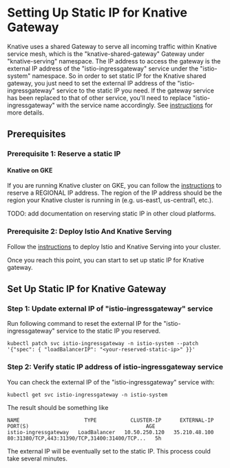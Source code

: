 # Setting Up Static IP for Knative Gateway

Knative uses a shared Gateway to serve all incoming traffic within Knative
service mesh, which is the "knative-shared-gateway" Gateway under
"knative-serving" namespace. The IP address to access the gateway is the
external IP address of the "istio-ingressgateway" service under the
"istio-system" namespace. So in order to set static IP for the Knative shared
gateway, you just need to set the external IP address of the
"istio-ingressgateway" service to the static IP you need.
If the gateway service has been replaced to that of other service, you'll
need to replace "istio-ingressgateway" with the service name accordingly.
See [instructions](../setting-up-custom-ingress-gateway.md) for more details.

## Prerequisites

### Prerequisite 1: Reserve a static IP

#### Knative on GKE

If you are running Knative cluster on GKE, you can follow the [instructions](https://cloud.google.com/compute/docs/ip-addresses/reserve-static-external-ip-address#reserve_new_static) to reserve a REGIONAL
IP address. The region of the IP address should be the region your Knative
 cluster is running in (e.g. us-east1, us-central1, etc.).

TODO: add documentation on reserving static IP in other cloud platforms.

### Prerequisite 2: Deploy Istio And Knative Serving

Follow the [instructions](https://github.com/knative/serving/blob/master/DEVELOPMENT.md)
to deploy Istio and Knative Serving into your cluster.

Once you reach this point, you can start to set up static IP for Knative
gateway.

## Set Up Static IP for Knative Gateway

### Step 1: Update external IP of "istio-ingressgateway" service

Run following command to reset the external IP for the
"istio-ingressgateway" service to the static IP you reserved.

```shell
kubectl patch svc istio-ingressgateway -n istio-system --patch '{"spec": { "loadBalancerIP": "<your-reserved-static-ip>" }}'
```

### Step 2: Verify static IP address of istio-ingressgateway service

You can check the external IP of the "istio-ingressgateway" service with:

```shell
kubectl get svc istio-ingressgateway -n istio-system
```

The result should be something like

```console
NAME                     TYPE           CLUSTER-IP      EXTERNAL-IP     PORT(S)                                      AGE
istio-ingressgateway   LoadBalancer   10.50.250.120   35.210.48.100   80:31380/TCP,443:31390/TCP,31400:31400/TCP...   5h
```

The external IP will be eventually set to the static IP. This process could
take several minutes.
